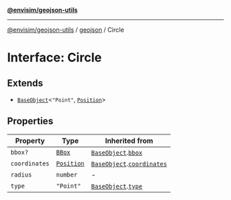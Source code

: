 [**@envisim/geojson-utils**](../../README.md)

---

[@envisim/geojson-utils]() / [geojson](../README.md) / Circle

# Interface: Circle

## Extends

- [`BaseObject`](BaseObject.md)\<`"Point"`, [`Position`](../type-aliases/Position.md)\>

## Properties

| Property                               | Type                                      | Inherited from                                                           |
| -------------------------------------- | ----------------------------------------- | ------------------------------------------------------------------------ |
| <a id="bbox"></a> `bbox?`              | [`BBox`](../type-aliases/BBox.md)         | [`BaseObject`](BaseObject.md).[`bbox`](BaseObject.md#bbox)               |
| <a id="coordinates"></a> `coordinates` | [`Position`](../type-aliases/Position.md) | [`BaseObject`](BaseObject.md).[`coordinates`](BaseObject.md#coordinates) |
| <a id="radius"></a> `radius`           | `number`                                  | -                                                                        |
| <a id="type"></a> `type`               | `"Point"`                                 | [`BaseObject`](BaseObject.md).[`type`](BaseObject.md#type)               |
